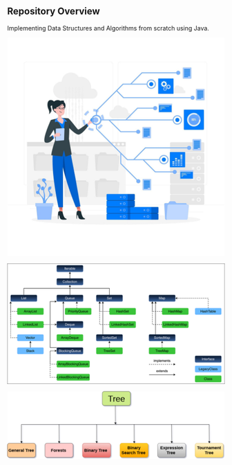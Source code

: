 ## Repository Overview
Implementing Data Structures and Algorithms from scratch using Java.



![DSA](https://github.com/Megha1001/Megha1001/blob/main/readme-resources/dsa-banner.png)

![Collection Tree](https://github.com/Megha1001/Java_Jan2024/blob/master/CollectionChart.jpg)

![Tree](https://github.com/Megha1001/Java_Jan2024/blob/master/Trees.jpg)


